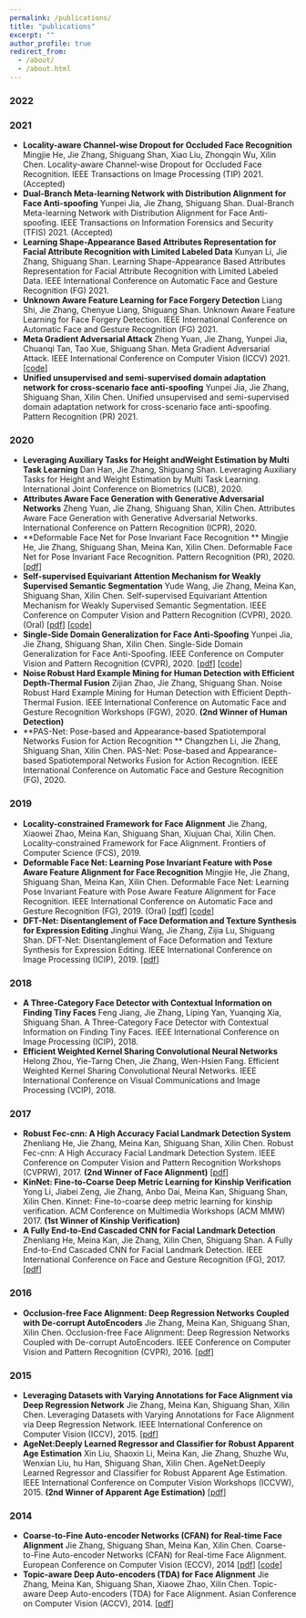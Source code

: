 ```yaml
---
permalink: /publications/
title: "publications"
excerpt: ""
author_profile: true
redirect_from: 
  - /about/
  - /about.html
---
```



### 2022


### 2021
- **Locality-aware Channel-wise Dropout for Occluded Face Recognition**
Mingjie He, Jie Zhang, Shiguang Shan, Xiao Liu, Zhongqin Wu, Xilin Chen. Locality-aware Channel-wise Dropout for Occluded Face Recognition. IEEE Transactions on Image Processing (TIP) 2021. (Accepted)
- **Dual-Branch Meta-learning Network with Distribution Alignment for Face Anti-spoofing**
Yunpei Jia, Jie Zhang, Shiguang Shan. Dual-Branch Meta-learning Network with Distribution Alignment for Face Anti-spoofing. IEEE  Transactions on Information Forensics and Security (TFIS) 2021. (Accepted)
- **Learning Shape-Appearance Based Attributes Representation for Facial Attribute Recognition with Limited Labeled Data**
Kunyan Li, Jie Zhang, Shiguang Shan. Learning Shape-Appearance Based Attributes Representation for Facial Attribute Recognition with Limited Labeled Data. IEEE International Conference on Automatic Face and Gesture Recognition (FG) 2021.
- **Unknown Aware Feature Learning for Face Forgery Detection**
Liang Shi, Jie Zhang, Chenyue Liang, Shiguang Shan. Unknown Aware Feature Learning for Face Forgery Detection. IEEE International Conference on Automatic Face and Gesture Recognition (FG) 2021.
- **Meta Gradient Adversarial Attack**
Zheng Yuan, Jie Zhang, Yunpei Jia, Chuanqi Tan, Tao Xue, Shiguang Shan. Meta Gradient Adversarial Attack. IEEE International Conference on Computer Vision (ICCV) 2021.[[code](https://github.com/huitailangyz/MGAA)]
- **Unified unsupervised and semi-supervised domain adaptation network for cross-scenario face anti-spoofing**
Yunpei Jia, Jie Zhang, Shiguang Shan, Xilin Chen. Unified unsupervised and semi-supervised domain adaptation network for cross-scenario face anti-spoofing. Pattern Recognition (PR) 2021.

### 2020
- **Leveraging Auxiliary Tasks for Height andWeight Estimation by Multi Task Learning**
 Dan Han, Jie Zhang, Shiguang Shan. Leveraging Auxiliary Tasks for Height and Weight Estimation by Multi Task Learning. International Joint Conference on Biometrics (IJCB), 2020.
- **Attributes Aware Face Generation with Generative Adversarial Networks**
 Zheng Yuan, Jie Zhang, Shiguang Shan, Xilin Chen. Attributes Aware Face Generation with Generative Adversarial Networks. International Conference on Pattern Recognition (ICPR), 2020.
- **Deformable Face Net for Pose Invariant Face Recognition **
 Mingjie He, Jie Zhang, Shiguang Shan, Meina Kan, Xilin Chen. Deformable Face Net for Pose Invariant Face Recognition. Pattern Recognition (PR), 2020. [[pdf](https://vipl.ict.ac.cn/uploadfile/upload/2020051314412028.pdf)]
- **Self-supervised Equivariant Attention Mechanism for Weakly Supervised Semantic Segmentation**
 Yude Wang, Jie Zhang, Meina Kan, Shiguang Shan, Xilin Chen. Self-supervised Equivariant Attention Mechanism for Weakly Supervised Semantic Segmentation. IEEE Conference on Computer Vision and Pattern Recognition (CVPR), 2020. (Oral) [[pdf](https://vipl.ict.ac.cn/uploadfile/upload/2020071411112068.pdf)] [[code](https://github.com/YudeWang/SEAM)]
- **Single-Side Domain Generalization for Face Anti-Spoofing**
  Yunpei Jia, Jie Zhang, Shiguang Shan, Xilin Chen. Single-Side Domain Generalization for Face Anti-Spoofing. IEEE Conference on Computer Vision and Pattern Recognition (CVPR), 2020. [[pdf](https://vipl.ict.ac.cn/uploadfile/upload/2020071411125594.pdf
)] [[code](https://github.com/taylover-pei/SSDG-CVPR2020)]
- **Noise Robust Hard Example Mining for Human Detection with Efficient Depth-Thermal Fusion**
 Zijian Zhao, Jie Zhang, Shiguang Shan. Noise Robust Hard Example Mining for Human Detection with Efficient Depth-Thermal Fusion. IEEE International Conference on Automatic Face and Gesture Recognition Workshops (FGW), 2020. **(2nd Winner of Human Detection)** 
- **PAS-Net: Pose-based and Appearance-based Spatiotemporal Networks Fusion for Action Recognition **
 Changzhen Li, Jie Zhang, Shiguang Shan, Xilin Chen. PAS-Net: Pose-based and Appearance-based Spatiotemporal Networks Fusion for Action Recognition. IEEE International Conference on Automatic Face and Gesture Recognition (FG), 2020. 



### 2019
- **Locality-constrained Framework for Face Alignment**
  Jie Zhang, Xiaowei Zhao, Meina Kan, Shiguang Shan, Xiujuan Chai, Xilin Chen. Locality-constrained Framework for Face Alignment. Frontiers of Computer Science (FCS), 2019.
- **Deformable Face Net: Learning Pose Invariant Feature with Pose Aware Feature Alignment for Face Recognition**
 Mingjie He, Jie Zhang, Shiguang Shan, Meina Kan, Xilin Chen. Deformable Face Net: Learning Pose Invariant Feature with Pose Aware Feature Alignment for Face Recognition. IEEE International Conference on Automatic Face and Gesture Recognition (FG), 2019. (Oral) [[pdf](https://vipl.ict.ac.cn/uploadfile/upload/2019070910345285.pdf)] [[code](https://github.com/EigenMing/Deformable-Face-Net)] 
- **DFT-Net: Disentanglement of Face Deformation and Texture Synthesis for Expression Editing**
  Jinghui Wang, Jie Zhang, Zijia Lu, Shiguang Shan. DFT-Net: Disentanglement of Face Deformation and Texture Synthesis for Expression Editing. IEEE International Conference on Image Processing (ICIP), 2019. [[pdf](https://vipl.ict.ac.cn/uploadfile/upload/2020010317380364.pdf)] 


### 2018
- **A Three-Category Face Detector with Contextual Information on Finding Tiny Faces**
  Feng Jiang, Jie Zhang, Liping Yan, Yuanqing Xia, Shiguang Shan. A Three-Category Face Detector with Contextual Information on Finding Tiny Faces. IEEE International Conference on Image Processing (ICIP), 2018.
- **Efficient Weighted Kernel Sharing Convolutional Neural Networks**
 Helong Zhou, Yie-Tarng Chen, Jie Zhang, Wen-Hsien Fang. Efficient Weighted Kernel Sharing Convolutional Neural Networks. IEEE International Conference on Visual Communications and Image Processing (VCIP), 2018.

### 2017
- **Robust Fec-cnn: A High Accuracy Facial Landmark Detection System**
  Zhenliang He, Jie Zhang, Meina Kan, Shiguang Shan, Xilin Chen. Robust Fec-cnn: A High Accuracy Facial Landmark Detection System. IEEE Conference on Computer Vision and Pattern Recognition Workshops (CVPRW), 2017. **(2nd Winner of Face Alignment)** [[pdf](https://vipl.ict.ac.cn/uploadfile/upload/2018041016314136.pdf)]
- **KinNet: Fine-to-Coarse Deep Metric Learning for Kinship Verification**
Yong Li, Jiabei Zeng, Jie Zhang, Anbo Dai, Meina Kan, Shiguang Shan, Xilin Chen. Kinnet: Fine-to-coarse deep metric learning for kinship verification. ACM Conference on Multimedia Workshops (ACM MMW) 2017. **(1st Winner of Kinship Verification)** 
- **A Fully End-to-End Cascaded CNN for Facial Landmark Detection**
Zhenliang He, Meina Kan, Jie Zhang, Xilin Chen, Shiguang Shan. A Fully End-to-End Cascaded CNN for Facial Landmark Detection. IEEE International Conference on Face and Gesture Recognition (FG), 2017. [[pdf](https://vipl.ict.ac.cn/uploadfile/upload/2017122111490412.pdf)]


### 2016
- **Occlusion-free Face Alignment: Deep Regression Networks Coupled with De-corrupt AutoEncoders**
  Jie Zhang, Meina Kan, Shiguang Shan, Xilin Chen. Occlusion-free Face Alignment: Deep Regression Networks Coupled with De-corrupt AutoEncoders. IEEE Conference on Computer Vision and Pattern Recognition (CVPR), 2016. [[pdf](https://vipl.ict.ac.cn/uploadfile/upload/2018112115045748.pdf)]

### 2015
- **Leveraging Datasets with Varying Annotations for Face Alignment via Deep Regression Network**
  Jie Zhang, Meina Kan, Shiguang Shan, Xilin Chen. Leveraging Datasets with Varying Annotations for Face Alignment via Deep Regression Network. IEEE International Conference on Computer Vision (ICCV), 2015. [[pdf](https://vipl.ict.ac.cn/uploadfile/upload/2018112710234032.pdf)]
- **AgeNet:Deeply Learned Regressor and Classifier for Robust Apparent Age Estimation**
Xin Liu, Shaoxin Li, Meina Kan, Jie Zhang, Shuzhe Wu, Wenxian Liu, hu Han, Shiguang Shan, Xilin Chen. AgeNet:Deeply Learned Regressor and Classifier for Robust Apparent Age Estimation. IEEE International Conference on Computer Vision Workshops (ICCVW), 2015. **(2nd Winner of Apparent Age Estimation)** [[pdf](https://vipl.ict.ac.cn/uploadfile/upload/2018112710272449.pdf)]

### 2014
- **Coarse-to-Fine Auto-encoder Networks (CFAN) for Real-time Face Alignment**
Jie Zhang, Shiguang Shan, Meina Kan, Xilin Chen. Coarse-to-Fine Auto-encoder Networks (CFAN) for Real-time Face Alignment. European Conference on Computer Vision (ECCV), 2014 [[pdf](https://vipl.ict.ac.cn/uploadfile/upload/2015116183235130.pdf)] [[code](http://vipl.ict.ac.cn/resources/codes/code/ECCV2014_CFAN_Code_v2.0.rar)]
- **Topic-aware Deep Auto-encoders (TDA) for Face Alignment**
Jie Zhang, Meina Kan, Shiguang Shan, Xiaowe Zhao, Xilin Chen. Topic-aware Deep Auto-encoders (TDA) for Face Alignment. Asian Conference on Computer Vision (ACCV), 2014. [[pdf](https://vipl.ict.ac.cn/uploadfile/upload/2015116194332061.pdf)] 
